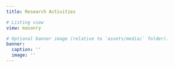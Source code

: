 ```yaml
---
title: Research Activities

# Listing view
view: masonry

# Optional banner image (relative to `assets/media/` folder).
banner:
  caption: ''
  image: ''
---
```

